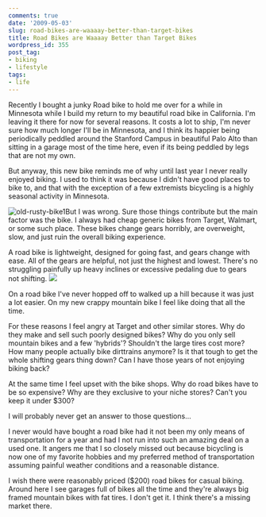 ```yaml
---
comments: true
date: '2009-05-03'
slug: road-bikes-are-waaaay-better-than-target-bikes
title: Road Bikes are Waaaay Better than Target Bikes
wordpress_id: 355
post_tag:
- biking
- lifestyle
tags:
- life
---
```


Recently I bought a junky Road bike to hold me over for a while in Minnesota while I build my return to my beautiful road bike in California.  I'm leaving it there for now for several reasons.  It costs a lot to ship, I'm never sure how much longer I'll be in Minnesota, and I think its happier being periodically peddled around the Stanford Campus in beautiful Palo Alto than sitting in a garage most of the time here, even if its being peddled by legs that are not my own.

But anyway, this new bike reminds me of why until last year I never really enjoyed biking.  I used to think it was because I didn't have good places to bike to, and that with the exception of a few extremists bicycling is a highly seasonal activity in Minnesota.

![old-rusty-bike1](http://thingsilearned.files.wordpress.com/2009/05/old-rusty-bike1.jpg)But I was wrong.  Sure those things contribute but the main factor was the bike.  I always had cheap generic bikes from Target, Walmart, or some such place.  These bikes change gears horribly, are overweight, slow, and just ruin the overall biking experience.

A road bike is lightweight, designed for going fast, and gears change with ease.  All of the gears are helpful, not just the highest and lowest.  There's no struggling painfully up heavy inclines or excessive pedaling due to gears not shifting.  ![](http://www.abikestore.com/Merchant2/graphics/00000003/rb_rle18.jpg)

On a road bike I've never hopped off to walked up a hill because it was just a lot easier.  On my new crappy mountain bike I feel like doing that all the time.

For these reasons I feel angry at Target and other similar stores.  Why do they make and sell such poorly designed bikes?  Why do you only sell mountain bikes and a few 'hybrids'?  Shouldn't the large tires cost more?  How many people actually bike dirttrains anymore?  Is it that tough to get the whole shifting gears thing down?  Can I have those years of not enjoying biking back?

At the same time I feel upset with the bike shops.  Why do road bikes have to be so expensive?  Why are they exclusive to your niche stores?  Can't you keep it under $300?

I will probably never get an answer to those questions...

I never would have bought a road bike had it not been my only means of transportation for a year and had I not run into such an amazing deal on a used one.  It angers me that I so closely missed out because bicycling is now one of my favorite hobbies and my preferred method of transportation assuming painful weather conditions and a reasonable distance.

I wish there were reasonably priced ($200) road bikes for casual biking.  Around here I see garages full of bikes all the time and they're always big framed mountain bikes with fat tires.  I don't get it.  I think there's a missing market there.
